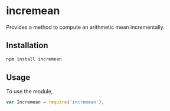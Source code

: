 # incremean

Provides a method to compute an arithmetic mean incrementally.

## Installation

``` sh
npm install incremean
```

## Usage

To use the module,

``` javascript
var Incremean = require('incremean');
```
